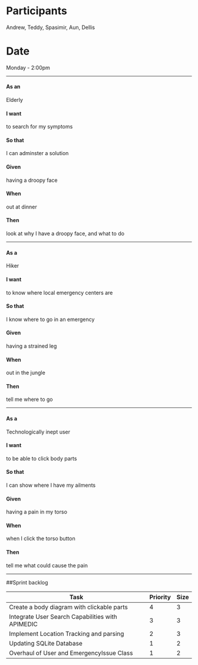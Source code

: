 # Participants
Andrew, Teddy, Spasimir, Aun, Dellis

# Date
Monday - 2:00pm

-----------------------
#### As an
Elderly

#### I want
to search for my symptoms

#### So that
I can adminster a solution

#### Given
having a droopy face

#### When
out at dinner

#### Then
look at why I have a droopy face, and what to do

--------- 

#### As a
Hiker

#### I want
to know where local emergency centers are

#### So that
I know where to go in an emergency

#### Given
having a strained leg

#### When
out in the jungle

#### Then
tell me where to go

------------------

#### As a
Technologically inept user

#### I want
to be able to click body parts

#### So that
I can show where I have my ailments

#### Given
having a pain in my torso

#### When
when I click the torso button

#### Then
tell me what could cause the pain

--------------------------------

##Sprint backlog 

| Task  | Priority | Size |
| ------------- | ------------- | ------------- |
| Create a body diagram with clickable parts  | 4  | 3 |
| Integrate User Search Capabilities with APIMEDIC  | 3  | 3 |
| Implement Location Tracking and parsing | 2 | 3 |
| Updating SQLite Database | 1 | 2 |
| Overhaul of User and EmergencyIssue Class | 1 | 2 |
